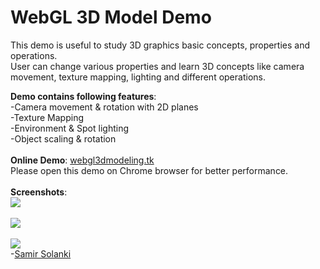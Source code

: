 WebGL 3D Model Demo
==============
This demo is useful to study 3D graphics basic concepts, properties and operations. 
<br>User can change various properties and learn 3D concepts like camera movement, texture mapping, lighting and different operations.

<b>Demo contains following features</b>:
<br>
-Camera movement & rotation with 2D planes
<br>
-Texture Mapping
<br>
-Environment & Spot lighting
<br>
-Object scaling & rotation
<br>
<br>
<b>Online Demo</b>:  <a href="http://webgl3dmodeling.tk/" target="_blank">webgl3dmodeling.tk</a> 
<br>Please open this demo on Chrome browser for better performance.
<br>
<br>
<b>Screenshots</b>:
<br>
<img src="http://www.techjini.com/blog/wp-content/uploads/2013/04/webgl_Demo_2.png">
<br><br>
<img src="http://www.techjini.com/blog/wp-content/uploads/2013/04/webgl_Demo_1.png">
<br><br>
<img src="http://www.techjini.com/blog/wp-content/uploads/2013/04/webgl_Demo_3.png">
<br>
-<a href="http://www.techjini.com/blog/author/samir/" target="_blank">Samir Solanki</a>

